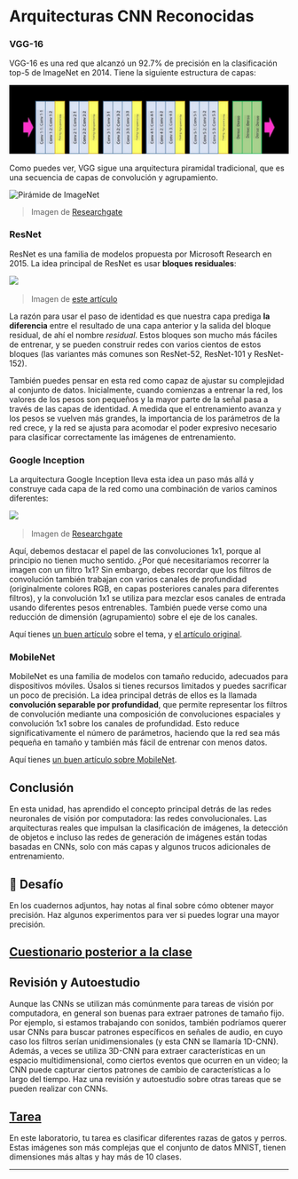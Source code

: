 <!--
CO_OP_TRANSLATOR_METADATA:
{
  "original_hash": "53faab85adfcebd8c10bcd71dc2fa557",
  "translation_date": "2025-09-23T12:07:15+00:00",
  "source_file": "lessons/4-ComputerVision/07-ConvNets/CNN_Architectures.md",
  "language_code": "es"
}
-->
# Arquitecturas CNN Reconocidas

### VGG-16

VGG-16 es una red que alcanzó un 92.7% de precisión en la clasificación top-5 de ImageNet en 2014. Tiene la siguiente estructura de capas:

![Capas de ImageNet](../../../../../translated_images/vgg-16-arch1.d901a5583b3a51baeaab3e768567d921e5d54befa46e1e642616c5458c934028.es.jpg)

Como puedes ver, VGG sigue una arquitectura piramidal tradicional, que es una secuencia de capas de convolución y agrupamiento.

![Pirámide de ImageNet](../../../../../translated_images/vgg-16-arch.64ff2137f50dd49fdaa786e3f3a975b3f22615efd13efb19c5d22f12e01451a1.es.jpg)

> Imagen de [Researchgate](https://www.researchgate.net/figure/Vgg16-model-structure-To-get-the-VGG-NIN-model-we-replace-the-2-nd-4-th-6-th-7-th_fig2_335194493)

### ResNet

ResNet es una familia de modelos propuesta por Microsoft Research en 2015. La idea principal de ResNet es usar **bloques residuales**:

<img src="images/resnet-block.png" width="300"/>

> Imagen de [este artículo](https://arxiv.org/pdf/1512.03385.pdf)

La razón para usar el paso de identidad es que nuestra capa prediga **la diferencia** entre el resultado de una capa anterior y la salida del bloque residual, de ahí el nombre *residual*. Estos bloques son mucho más fáciles de entrenar, y se pueden construir redes con varios cientos de estos bloques (las variantes más comunes son ResNet-52, ResNet-101 y ResNet-152).

También puedes pensar en esta red como capaz de ajustar su complejidad al conjunto de datos. Inicialmente, cuando comienzas a entrenar la red, los valores de los pesos son pequeños y la mayor parte de la señal pasa a través de las capas de identidad. A medida que el entrenamiento avanza y los pesos se vuelven más grandes, la importancia de los parámetros de la red crece, y la red se ajusta para acomodar el poder expresivo necesario para clasificar correctamente las imágenes de entrenamiento.

### Google Inception

La arquitectura Google Inception lleva esta idea un paso más allá y construye cada capa de la red como una combinación de varios caminos diferentes:

<img src="images/inception.png" width="400"/>

> Imagen de [Researchgate](https://www.researchgate.net/figure/Inception-module-with-dimension-reductions-left-and-schema-for-Inception-ResNet-v1_fig2_355547454)

Aquí, debemos destacar el papel de las convoluciones 1x1, porque al principio no tienen mucho sentido. ¿Por qué necesitaríamos recorrer la imagen con un filtro 1x1? Sin embargo, debes recordar que los filtros de convolución también trabajan con varios canales de profundidad (originalmente colores RGB, en capas posteriores canales para diferentes filtros), y la convolución 1x1 se utiliza para mezclar esos canales de entrada usando diferentes pesos entrenables. También puede verse como una reducción de dimensión (agrupamiento) sobre el eje de los canales.

Aquí tienes [un buen artículo](https://medium.com/analytics-vidhya/talented-mr-1x1-comprehensive-look-at-1x1-convolution-in-deep-learning-f6b355825578) sobre el tema, y [el artículo original](https://arxiv.org/pdf/1312.4400.pdf).

### MobileNet

MobileNet es una familia de modelos con tamaño reducido, adecuados para dispositivos móviles. Úsalos si tienes recursos limitados y puedes sacrificar un poco de precisión. La idea principal detrás de ellos es la llamada **convolución separable por profundidad**, que permite representar los filtros de convolución mediante una composición de convoluciones espaciales y convolución 1x1 sobre los canales de profundidad. Esto reduce significativamente el número de parámetros, haciendo que la red sea más pequeña en tamaño y también más fácil de entrenar con menos datos.

Aquí tienes [un buen artículo sobre MobileNet](https://medium.com/analytics-vidhya/image-classification-with-mobilenet-cc6fbb2cd470).

## Conclusión

En esta unidad, has aprendido el concepto principal detrás de las redes neuronales de visión por computadora: las redes convolucionales. Las arquitecturas reales que impulsan la clasificación de imágenes, la detección de objetos e incluso las redes de generación de imágenes están todas basadas en CNNs, solo con más capas y algunos trucos adicionales de entrenamiento.

## 🚀 Desafío

En los cuadernos adjuntos, hay notas al final sobre cómo obtener mayor precisión. Haz algunos experimentos para ver si puedes lograr una mayor precisión.

## [Cuestionario posterior a la clase](https://ff-quizzes.netlify.app/en/ai/quiz/14)

## Revisión y Autoestudio

Aunque las CNNs se utilizan más comúnmente para tareas de visión por computadora, en general son buenas para extraer patrones de tamaño fijo. Por ejemplo, si estamos trabajando con sonidos, también podríamos querer usar CNNs para buscar patrones específicos en señales de audio, en cuyo caso los filtros serían unidimensionales (y esta CNN se llamaría 1D-CNN). Además, a veces se utiliza 3D-CNN para extraer características en un espacio multidimensional, como ciertos eventos que ocurren en un video; la CNN puede capturar ciertos patrones de cambio de características a lo largo del tiempo. Haz una revisión y autoestudio sobre otras tareas que se pueden realizar con CNNs.

## [Tarea](lab/README.md)

En este laboratorio, tu tarea es clasificar diferentes razas de gatos y perros. Estas imágenes son más complejas que el conjunto de datos MNIST, tienen dimensiones más altas y hay más de 10 clases.

---

